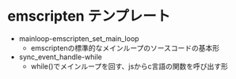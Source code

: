 # emscripten テンプレート

- mainloop-emscripten_set_main_loop
  - emscriptenの標準的なメインループのソースコードの基本形
- sync_event_handle-while
  - while()でメインループを回す、jsからc言語の関数を呼び出す形
